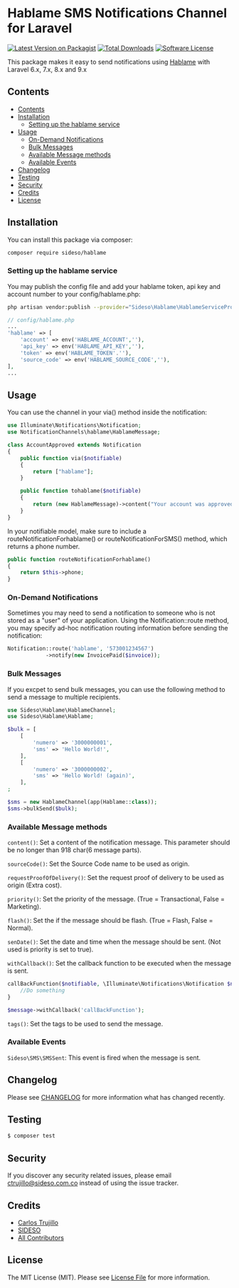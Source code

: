 # Hablame SMS Notifications Channel for Laravel

[![Latest Version on Packagist](https://img.shields.io/packagist/v/sideso/hablame.svg?style=flat-square)](https://packagist.org/packages/sideso/hablame)
[![Total Downloads](https://img.shields.io/packagist/dt/sideso/hablame.svg?style=flat-square)](https://packagist.org/packages/sideso/hablame)
[![Software License](https://img.shields.io/badge/license-MIT-brightgreen.svg?style=flat-square)](LICENSE.md)

This package makes it easy to send notifications using [Hablame](https://www.hablame.co) with Laravel 6.x, 7.x, 8.x and 9.x

## Contents

- [Contents](#contents)
- [Installation](#installation)
	- [Setting up the hablame service](#setting-up-the-hablame-service)
- [Usage](#usage)
	- [On-Demand Notifications](#on-demand-notifications)
	- [Bulk Messages](#bulk-messages)
	- [Available Message methods](#available-message-methods)
	- [Available Events](#available-events)
- [Changelog](#changelog)
- [Testing](#testing)
- [Security](#security)
- [Credits](#credits)
- [License](#license)


## Installation

You can install this package via composer:
``` bash
composer require sideso/hablame
```

### Setting up the hablame service

You may publish the config file and add your hablame token, api key and account number to your config/hablame.php:

```bash
php artisan vendor:publish --provider="Sideso\Hablame\HablameServiceProvider" --tag="config"
```

```php
// config/hablame.php
...
'hablame' => [
	'account' => env('HABLAME_ACCOUNT',''),
	'api_key' => env('HABLAME_API_KEY',''),
	'token' => env('HABLAME_TOKEN'.''),
	'source_code' => env('HABLAME_SOURCE_CODE',''),
],
...
```

## Usage

You can use the channel in your via() method inside the notification:

```php
use Illuminate\Notifications\Notification;
use NotificationChannels\hablame\HablameMessage;

class AccountApproved extends Notification
{
    public function via($notifiable)
    {
        return ["hablame"];
    }

    public function tohablame($notifiable)
    {
        return (new HablameMessage)->content("Your account was approved!");       
    }
}
```

In your notifiable model, make sure to include a routeNotificationForhablame() or routeNotificationForSMS()  method, which returns a phone number.

```php
public function routeNotificationForhablame()
{
    return $this->phone;
}
```
### On-Demand Notifications
Sometimes you may need to send a notification to someone who is not stored as a "user" of your application. Using the Notification::route method, you may specify ad-hoc notification routing information before sending the notification:

```php
Notification::route('hablame', '573001234567')                      
            ->notify(new InvoicePaid($invoice));
```

### Bulk Messages
If you excpet to send bulk messages, you can use the following method to send a message to multiple recipients.

```php
use Sideso\Hablame\HablameChannel;
use Sideso\Hablame\Hablame;

$bulk = [
	[
		'numero' => '3000000001',
		'sms' => 'Hello World!',
	],
	[
		'numero' => '3000000002',
		'sms' => 'Hello World! (again)',
	],
;

$sms = new HablameChannel(app(Hablame::class));
$sms->bulkSend($bulk);

```

### Available Message methods

`content()`: Set a content of the notification message. This parameter should be no longer than 918 char(6 message parts).

`sourceCode()`: Set the Source Code name to be used as origin.

`requestProofOfDelivery()`: Set the request proof of delivery to be used as origin (Extra cost).

`priority()`: Set the priority of the message. (True = Transactional, False = Marketing).

`flash()`: Set the if the message should be flash. (True = Flash, False = Normal).

`senDate()`: Set the date and time when the message should be sent. (Not used is priority is set to true).

`withCallback()`: Set the callback function to be executed when the message is sent.

```php
callBackFunction($notifiable, \Illuminate\Notifications\Notification $notification, \Sideso\SMS\Message $message){
	//Do something
}

$message->withCallback('callBackFunction');
```

`tags()`: Set the tags to be used to send the message.

### Available Events

`Sideso\SMS\SMSSent`: This event is fired when the message is sent.

## Changelog

Please see [CHANGELOG](CHANGELOG.md) for more information what has changed recently.

## Testing

``` bash
$ composer test
```

## Security

If you discover any security related issues, please email ctrujillo@sideso.com.co instead of using the issue tracker.

## Credits

- [Carlos Trujillo](https://github.com/IGedeon)
- [SIDESO](https://github.com/SIDESO)
- [All Contributors](../../contributors)

## License

The MIT License (MIT). Please see [License File](LICENSE.md) for more information.
